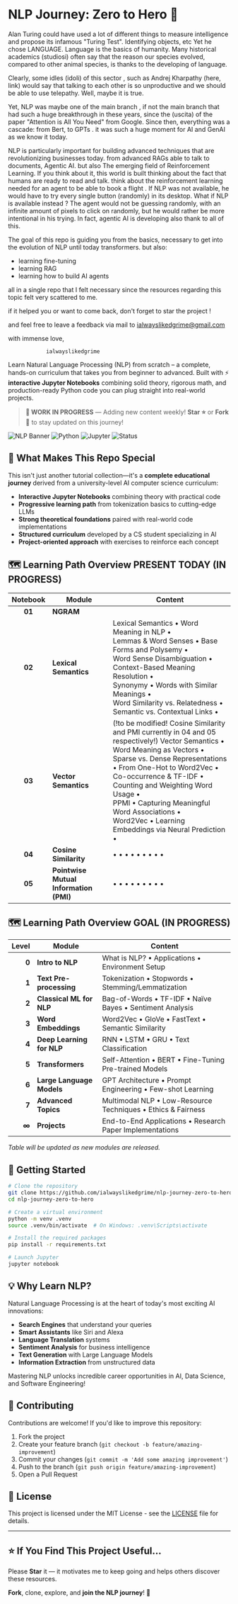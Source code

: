 # NLP Journey: Zero to Hero 🚀

Alan Turing could have used a lot of different things to measure intelligence and propose its infamous "Turing Test". Identifying objects, etc
Yet he chose LANGUAGE. Language is the basics of humanity. Many historical academics  (studiosi) often say that the reason our species evolved, compared to other animal species, is thanks to the developing of language.

Clearly, some idles (idoli) of this sector , such as Andrej Kharpathy (here, link) would say that talking to each other is so unproductive and we should be able to use telepathy. Well, maybe it is true.

Yet, NLP was maybe one of the main branch , if not the main branch that had such a huge breakthrough in these years, since the (uscita) of the paper "Attention is All You Need" from Google. Since then, everything was a cascade: from Bert, to GPTs . it was such a huge moment for AI and GenAI as we know it today.

NLP is particularly important for building advanced techniques that are revolutionizing businesses today. from advanced RAGs able to talk to documents, Agentic AI. but also The emerging field of Reinforcement Learning. If you think about it, this world is built thinking about the fact that humans are ready to read and talk. think about the reinforcement learning needed for an agent to be able to book a flight . If NLP was not available, he would have to try every single button (randomly) in its desktop. What if NLP is available instead ? The agent would not be guessing randomly, with an infinite amount of pixels to click on randomly, but he would rather be more intentional in his trying. In fact, agentic AI is developing also thank to all of this.


The goal of this repo is guiding you from the basics, necessary to get into the evolution of NLP until today transformers. but also:
- learning fine-tuning
- learning RAG
- learning how to build AI agents

all in a single repo
that I felt necessary since the resources regarding this topic felt very scattered to me.

if it helped you or want to come back,
don't forget to star the project !

and feel free to leave a feedback via mail to ialwayslikedgrime@gmail.com

with immense love,

                ialwayslikedgrime






Learn Natural Language Processing (NLP) from scratch – a complete, hands-on curriculum that takes you from beginner to advanced. Built with ⚡ **interactive Jupyter Notebooks** combining solid theory, rigorous math, and production-ready Python code you can plug straight into real-world projects.

> **🚧 WORK IN PROGRESS** — Adding new content weekly! **Star ⭐** or **Fork 🍴** to stay updated on this journey!

![NLP Banner](https://img.shields.io/badge/NLP-Zero_to_Hero-blue?style=for-the-badge) 
![Python](https://img.shields.io/badge/Python-3.10.2-green?style=flat-square)
![Jupyter](https://img.shields.io/badge/Jupyter-Notebooks-orange?style=flat-square)
![Status](https://img.shields.io/badge/Status-Active_Development-brightgreen?style=flat-square)

## 🌟 What Makes This Repo Special

This isn't just another tutorial collection—it's a **complete educational journey** derived from a university-level AI computer science curriculum:

- **Interactive Jupyter Notebooks** combining theory with practical code
- **Progressive learning path** from tokenization basics to cutting-edge LLMs
- **Strong theoretical foundations** paired with real-world code implementations
- **Structured curriculum** developed by a CS student specializing in AI
- **Project-oriented approach** with exercises to reinforce each concept

## 🗺️ Learning Path Overview PRESENT TODAY (IN PROGRESS)

| Notebook | Module               | Content                                                                                                                                                                                                                                                                                                                    |
|:--------:|----------------------|----------------------------------------------------------------------------------------------------------------------------------------------------------------------------------------------------------------------------------------------------------------------------------------------------------------------------|
| **01**   | **NGRAM**            |                                                                                                                                                                                                                                                                                                                            |
| **02**   | **Lexical Semantics**| Lexical Semantics • Word Meaning in NLP •<br>Lemmas & Word Senses • Base Forms and Polysemy •<br>Word Sense Disambiguation • Context-Based Meaning Resolution •<br>Synonymy • Words with Similar Meanings •<br>Word Similarity vs. Relatedness • Semantic vs. Contextual Links •                                                    |
| **03**   | **Vector Semantics** | (!to be modified! Cosine Similarity and PMI currently in 04 and 05 respectively!) Vector Semantics • Word Meaning as Vectors •<br>Sparse vs. Dense Representations • From One-Hot to Word2Vec •<br>Co-occurrence & TF-IDF • Counting and Weighting Word Usage •<br>PPMI • Capturing Meaningful Word Associations •<br>Word2Vec • Learning Embeddings via Neural Prediction •                                        |
| **04**   | **Cosine Similarity** |  • • •  • •  • •  • •   
| **05**   | **Pointwise Mutual Information (PMI)** |  • • •  • •  • •  • •                                        |


## 🗺️ Learning Path Overview GOAL (IN PROGRESS)

| Level | Module | Content |
|------:|--------|---------|
| **0** | **Intro to NLP** | What is NLP? • Applications • Environment Setup | in profress
| **1** | **Text Pre-processing** | Tokenization • Stopwords • Stemming/Lemmatization | in
| **2** | **Classical ML for NLP** | Bag-of-Words • TF-IDF • Naïve Bayes • Sentiment Analysis |
| **3** | **Word Embeddings** | Word2Vec • GloVe • FastText • Semantic Similarity |
| **4** | **Deep Learning for NLP** | RNN • LSTM • GRU • Text Classification |
| **5** | **Transformers** | Self-Attention • BERT • Fine-Tuning Pre-trained Models |
| **6** | **Large Language Models** | GPT Architecture • Prompt Engineering • Few-shot Learning |
| **7** | **Advanced Topics** | Multimodal NLP • Low-Resource Techniques • Ethics & Fairness |
| **∞** | **Projects** | End-to-End Applications • Research Paper Implementations |

_Table will be updated as new modules are released._

## 🚀 Getting Started

```bash
# Clone the repository
git clone https://github.com/ialwayslikedgrime/nlp-journey-zero-to-hero.git
cd nlp-journey-zero-to-hero

# Create a virtual environment
python -m venv .venv
source .venv/bin/activate  # On Windows: .venv\Scripts\activate

# Install the required packages
pip install -r requirements.txt

# Launch Jupyter
jupyter notebook
```

## 💡 Why Learn NLP?

Natural Language Processing is at the heart of today's most exciting AI innovations:

- **Search Engines** that understand your queries
- **Smart Assistants** like Siri and Alexa
- **Language Translation** systems
- **Sentiment Analysis** for business intelligence
- **Text Generation** with Large Language Models
- **Information Extraction** from unstructured data

Mastering NLP unlocks incredible career opportunities in AI, Data Science, and Software Engineering!


## 🤝 Contributing

Contributions are welcome! If you'd like to improve this repository:

1. Fork the project
2. Create your feature branch (`git checkout -b feature/amazing-improvement`)
3. Commit your changes (`git commit -m 'Add some amazing improvement'`)
4. Push to the branch (`git push origin feature/amazing-improvement`)
5. Open a Pull Request

## 📜 License

This project is licensed under the MIT License - see the [LICENSE](LICENSE) file for details.

---

## ⭐ If You Find This Project Useful...

Please **Star** it — it motivates me to keep going and helps others discover these resources.

**Fork**, clone, explore, and **join the NLP journey**! 🚀